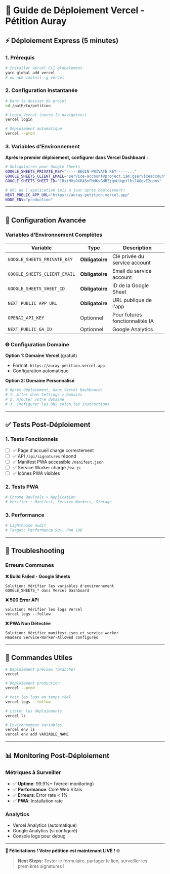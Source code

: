 # 🚀 Guide de Déploiement Vercel - Pétition Auray

## ⚡ Déploiement Express (5 minutes)

### **1. Prérequis**
```bash
# Installer Vercel CLI globalement
yarn global add vercel
# ou npm install -g vercel
```

### **2. Configuration Instantanée**
```bash
# Dans le dossier du projet
cd /path/to/petition

# Login Vercel (ouvre le navigateur)
vercel login

# Déploiement automatique
vercel --prod
```

### **3. Variables d'Environnement**
**Après le premier déploiement, configurer dans Vercel Dashboard :**

```bash
# Obligatoires pour Google Sheets
GOOGLE_SHEETS_PRIVATE_KEY="-----BEGIN PRIVATE KEY-----..."
GOOGLE_SHEETS_CLIENT_EMAIL="service-account@project.iam.gserviceaccount.com"
GOOGLE_SHEETS_SHEET_ID="1BxiMVs0XRA5nFMdKvBdBZjgmUUqptlbs74OgvE2upms"

# URL de l'application (mis à jour après déploiement)
NEXT_PUBLIC_APP_URL="https://auray-petition.vercel.app"
NODE_ENV="production"
```

---

## 🔧 Configuration Avancée

### **Variables d'Environnement Complètes**

| Variable | Type | Description |
|----------|------|-------------|
| `GOOGLE_SHEETS_PRIVATE_KEY` | **Obligatoire** | Clé privée du service account |
| `GOOGLE_SHEETS_CLIENT_EMAIL` | **Obligatoire** | Email du service account |
| `GOOGLE_SHEETS_SHEET_ID` | **Obligatoire** | ID de la Google Sheet |
| `NEXT_PUBLIC_APP_URL` | **Obligatoire** | URL publique de l'app |
| `OPENAI_API_KEY` | Optionnel | Pour futures fonctionnalités IA |
| `NEXT_PUBLIC_GA_ID` | Optionnel | Google Analytics |

### **🌐 Configuration Domaine**

**Option 1: Domaine Vercel** (gratuit)
- Format: `https://auray-petition.vercel.app`
- Configuration automatique

**Option 2: Domaine Personnalisé**
```bash
# Après déploiement, dans Vercel Dashboard:
# 1. Aller dans Settings > Domains
# 2. Ajouter votre domaine
# 3. Configurer les DNS selon les instructions
```

---

## ✅ Tests Post-Déploiement

### **1. Tests Fonctionnels**
- [ ] ✅ Page d'accueil charge correctement
- [ ] ✅ API `/api/signatures` répond
- [ ] ✅ Manifest PWA accessible `/manifest.json`
- [ ] ✅ Service Worker charge `/sw.js`
- [ ] ✅ Icônes PWA visibles

### **2. Tests PWA**
```bash
# Chrome DevTools > Application
# Vérifier : Manifest, Service Workers, Storage
```

### **3. Performance**
```bash
# Lighthouse audit
# Target: Performance 90+, PWA 100
```

---

## 🚨 Troubleshooting

### **Erreurs Communes**

**❌ Build Failed - Google Sheets**
```
Solution: Vérifier les variables d'environnement
GOOGLE_SHEETS_* dans Vercel Dashboard
```

**❌ 500 Error API**
```
Solution: Vérifier les logs Vercel
vercel logs --follow
```

**❌ PWA Non Détectée**
```
Solution: Vérifier manifest.json et service worker
Headers Service-Worker-Allowed configurés
```

---

## 🎯 Commandes Utiles

```bash
# Déploiement preview (branche)
vercel

# Déploiement production
vercel --prod

# Voir les logs en temps réel
vercel logs --follow

# Lister les déploiements
vercel ls

# Environnement variables
vercel env ls
vercel env add VARIABLE_NAME
```

---

## 📊 Monitoring Post-Déploiement

### **Métriques à Surveiller**
- ✅ **Uptime**: 99.9%+ (Vercel monitoring)
- ✅ **Performance**: Core Web Vitals
- ✅ **Erreurs**: Error rate < 1%
- ✅ **PWA**: Installation rate

### **Analytics**
- Vercel Analytics (automatique)
- Google Analytics (si configuré)
- Console logs pour debug

---

**🎉 Félicitations ! Votre pétition est maintenant LIVE !** 🌐

> **Next Steps**: Tester le formulaire, partager le lien, surveiller les premières signatures !
